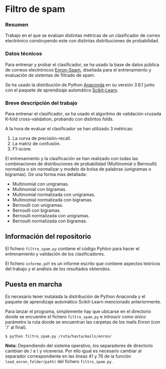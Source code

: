 # Filtro de spam
### Resumen
Trabajo en el que se evalúan distintas métricas de un clasificador de correo
electrónico construyendo este con distintas distribuciones de probabilidad.

### Datos técnicos
Para entrenar y probar el clasificador, se ha usado la base de datos pública de
correos electrónicos [Enron-Spam](http://www2.aueb.gr/users/ion/data/enron-spam/),
diseñada para el entrenamiento y evaluación de sistemas de filtrado de spam.

Se ha usado la distribución de Python [Anaconda](https://www.continuum.io/downloads)
en su versión 3.6.1 junto con el paquete de aprendizaje automático
[Scikit-Learn](http://scikit-learn.org/stable/).

### Breve descripción del trabajo
Para entrenar el clasificador, se ha usado el algoritmo de validación cruzada
K-fold cross-validation, probando con distintos folds.

A la hora de evaluar el clasificador se han utilizado 3 métricas:
1. La curva de precisión-recall.
2. La matriz de confusión.
3. F1-score.

El entrenamiento y la clasificación se han realizado con todas las combinaciones
de distribuciones de probabilidad (Multinomial o Bernoulli) normaliza o sin normalizar y
modelo de bolsa de palabras (unigramas o bigramas). De una forma mas detallada:

* Multinomial con unigramas.
* Multinomial con bigramas.
* Multinomial normalizada con unigramas.
* Multinomial normalizada con bigramas.
* Bernoulli con unigramas.
* Bernoulli con bigramas.
* Bernoulli normalizada con unigramas.
* Bernoulli normalizada con bigramas.

## Información del repositorio
El fichero `filtro_spam.py` contiene el código Pyhton para hacer el entrenamiento
y validación de los clasificadores.

El fichero `informe.pdf` es un informe escrito que contiene aspectos teóricos del
trabajo y el análisis de los resultados obtenidos.

## Puesta en marcha
Es necesario tener instalada la distribución de Python Anaconda y el paquete de
aprendizaje automático Scikit-Learn mencionado anteriormente.

Para lanzar el programa, simplemente hay que ubicarse en el directorio donde se
encuentre el fichero `filtro_spam.py` e introucir como único parámetro la ruta
donde se encuentran las carpetas de los mails Enron (con '/' al final).

```
$ python filtro_spam.py /ruta/hasta/mails/enron/
```

**Nota:** Dependiendo del sistema operativo, los separadores de directorio cambian
de /  a \ y viceversa. Por ello igual es necesario cambiar al separador correspondiente
en las líneas 41 y 76 de la función `load_enron_folder(path)` del fichero `filtro_spam.py`.
